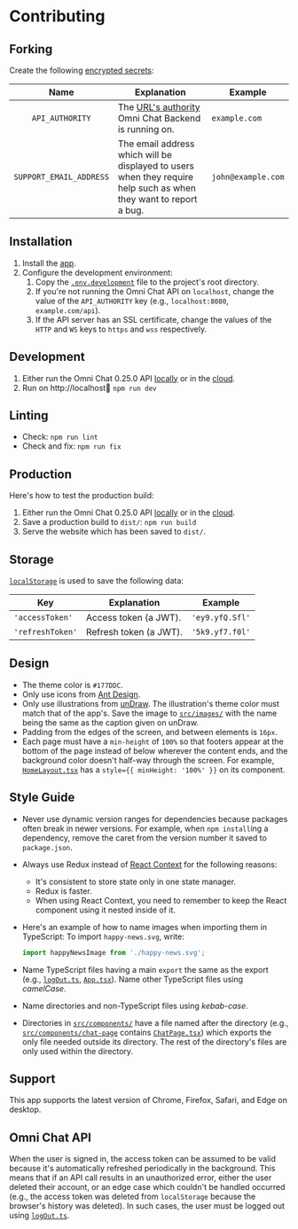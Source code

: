 # Contributing

## Forking

Create the following [encrypted secrets](https://docs.github.com/en/actions/reference/encrypted-secrets#creating-encrypted-secrets-for-a-repository):

|          Name           | Explanation                                                                                                                                     | Example            |
| :---------------------: | ----------------------------------------------------------------------------------------------------------------------------------------------- | ------------------ |
|     `API_AUTHORITY`     | The [URL's authority](https://developer.mozilla.org/en-US/docs/Learn/Common_questions/What_is_a_URL#authority) Omni Chat Backend is running on. | `example.com`      |
| `SUPPORT_EMAIL_ADDRESS` | The email address which will be displayed to users when they require help such as when they want to report a bug.                               | `john@example.com` |

## Installation

1. Install the [app](install.md).
1. Configure the development environment:
   1. Copy the [`.env.development`](.env.development) file to the project's root directory.
   1. If you're not running the Omni Chat API on `localhost`, change the value of the `API_AUTHORITY` key (e.g., `localhost:8080`, `example.com/api`).
   1. If the API server has an SSL certificate, change the values of the `HTTP` and `WS` keys to `https` and `wss` respectively.

## Development

1. Either run the Omni Chat 0.25.0 API [locally](https://github.com/neelkamath/omni-chat/blob/v0.25.0/docs/docker-compose.md) or in the [cloud](https://github.com/neelkamath/omni-chat/blob/v0.25.0/docs/cloud.md).
1. Run on http://localhost:1234: `npm run dev`

## Linting

- Check: `npm run lint`
- Check and fix: `npm run fix`

## Production

Here's how to test the production build:

1. Either run the Omni Chat 0.25.0 API [locally](https://github.com/neelkamath/omni-chat/blob/v0.25.0/docs/docker-compose.md) or in the [cloud](https://github.com/neelkamath/omni-chat/blob/v0.25.0/docs/cloud.md).
1. Save a production build to `dist/`: `npm run build`
1. Serve the website which has been saved to `dist/`.

## Storage

[`localStorage`](https://developer.mozilla.org/en-US/docs/Web/API/Window/localStorage) is used to save the following data:

| Key              | Explanation            | Example         |
| ---------------- | ---------------------- | --------------- |
| `'accessToken'`  | Access token (a JWT).  | `'ey9.yfQ.Sfl'` |
| `'refreshToken'` | Refresh token (a JWT). | `'5k9.yf7.f0l'` |

## Design

- The theme color is `#177DDC`.
- Only use icons from [Ant Design](https://ant.design/components/icon/).
- Only use illustrations from [unDraw](https://undraw.co/). The illustration's theme color must match that of the app's. Save the image to [`src/images/`](../src/images) with the name being the same as the caption given on unDraw.
- Padding from the edges of the screen, and between elements is `16px`.
- Each page must have a `min-height` of `100%` so that footers appear at the bottom of the page instead of below wherever the content ends, and the background color doesn't half-way through the screen. For example, [`HomeLayout.tsx`](../src/components/HomeLayout.tsx) has a `style={{ minHeight: '100%' }}` on its component.

## Style Guide

- Never use dynamic version ranges for dependencies because packages often break in newer versions. For example, when `npm install`ing a dependency, remove the caret from the version number it saved to `package.json`.
- Always use Redux instead of [React Context](https://reactjs.org/docs/context.html) for the following reasons:
  - It's consistent to store state only in one state manager.
  - Redux is faster.
  - When using React Context, you need to remember to keep the React component using it nested inside of it.
- Here's an example of how to name images when importing them in TypeScript: To import `happy-news.svg`, write:

  ```typescript
  import happyNewsImage from './happy-news.svg';
  ```

- Name TypeScript files having a main `export` the same as the export (e.g., [`logOut.ts`](../src/logOut.ts), [`App.tsx`](../src/components/App.tsx)). Name other TypeScript files using _camelCase_.
- Name directories and non-TypeScript files using _kebab-case_.
- Directories in [`src/components/`](../src/components) have a file named after the directory (e.g., [`src/components/chat-page`](../src/components/chat-page) contains [`ChatPage.tsx`](../src/component/chat-page/ChatPage.tsx)) which exports the only file needed outside its directory. The rest of the directory's files are only used within the directory.

## Support

This app supports the latest version of Chrome, Firefox, Safari, and Edge on desktop.

## Omni Chat API

When the user is signed in, the access token can be assumed to be valid because it's automatically refreshed periodically in the background. This means that if an API call results in an unauthorized error, either the user deleted their account, or an edge case which couldn't be handled occurred (e.g., the access token was deleted from `localStorage` because the browser's history was deleted). In such cases, the user must be logged out using [`logOut.ts`](../src/logOut.ts).

